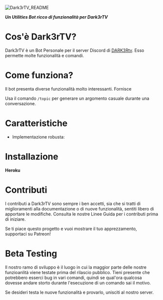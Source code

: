![Dark3rTV_README](https://user-images.githubusercontent.com/109479031/183031398-50290538-260a-4b9f-a7f2-dcf205bfc399.png)

***Un Utilities Bot ricco di funzionalità per Dark3rTV***

# Cos'è Dark3rTV?
Dark3rTV è un Bot Personale per il server Discord di [DARK3Rtv](https://dark3r.carrd.co). Esso permette molte funzionalità e comandi. 

# Come funziona?
Il bot presenta diverse funzionalità molto interessanti. Fornisce

Usa il comando `/topic` per generare un argomento casuale durante una conversazione.

# Caratteristiche
- Implementazione robusta:

# Installazione
**Heroku**

# Contributi
I contributi a Dark3rTV sono sempre i ben accetti, sia che si tratti di miglioramenti alla documentazione o di nuove funzionalità, sentiti libero di apportare le modifiche. Consulta le nostre Linee Guida per i contributi prima di iniziare.

Se ti piace questo progetto e vuoi mostrare il tuo apprezzamento, supportaci su Patreon!

# Beta Testing
Il nostro ramo di sviluppo è il luogo in cui la maggior parte delle nostre funzioanlità viene testate prima del rilascio pubblico. Tieni presente che potrebbero esserci bug in vari comandi, quindi se qual'ora qualcosa dovesse andare storto durante l'esecuzione di un comando sai il motivo.

Se desideri testa le nuove funzionalità e provarlo, unisciti al nostro server.
